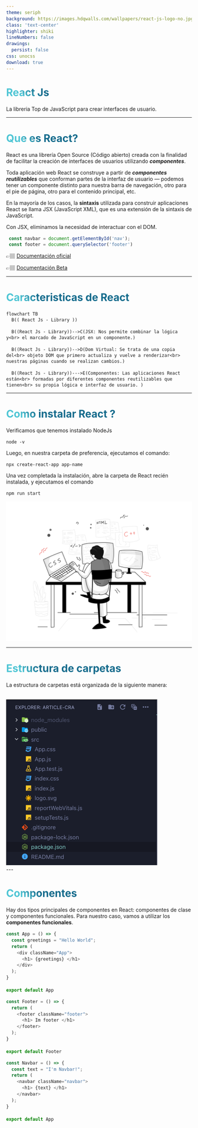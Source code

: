 ```yaml
---
theme: seriph
background: https://images.hdqwalls.com/wallpapers/react-js-logo-no.jpg
class: 'text-center'
highlighter: shiki
lineNumbers: false
drawings:
  persist: false
css: unocss
download: true
---
```


# React Js

La libreria Top de JavaScript para crear interfaces de usuario.

---

# Que es React?

<p>

  React es una librería Open Source (Código abierto) creada con la finalidad de facilitar la creación de interfaces de usuarios utilizando **_componentes_**.

  Toda aplicación web React se construye a partir de **_componentes reutilizables_** que conforman partes de la interfaz de usuario — podemos tener un componente distinto para nuestra barra de navegación, otro para el pie de página, otro para el contenido principal, etc.

  En la mayoría de los casos, la **sintaxis** utilizada para construir aplicaciones React se llama JSX (JavaScript XML), que es una extensión de la sintaxis de JavaScript.

  Con JSX, eliminamos la necesidad de interactuar con el DOM.

</p>

 ```javascript
  const navbar = document.getElementById('nav');
  const footer = document.querySelector('footer')
  ```
  👉🏽 [Documentación oficial](https://es.reactjs.org/)

  👉🏽 [Documentación Beta](https://beta.es.reactjs.org/)


<style>
h1 {
  background-color: #2B90B6;
  background-image: linear-gradient(45deg, #4EC5D4 10%, #146b8c 20%);
  background-size: 100%;
  -webkit-background-clip: text;
  -moz-background-clip: text;
  -webkit-text-fill-color: transparent;
  -moz-text-fill-color: transparent;
}
</style>

---

# Caracteristicas de React

```mermaid {theme: 'dark', scale: 0.8}
flowchart TB
  B(( React Js - Library ))
  
  B((React Js - Library))-->C(JSX: Nos permite combinar la lógica y<br> el marcado de JavaScript en un componente.)

  B((React Js - Library))-->D(Dom Virtual: Se trata de una copia del<br> objeto DOM que primero actualiza y vuelve a renderizar<br> nuestras páginas cuando se realizan cambios.)

  B((React Js - Library))--->E(Componentes: Las aplicaciones React están<br> formadas por diferentes componentes reutilizables que tienen<br> su propia lógica e interfaz de usuario. )
```
---

# Como instalar React ?
<div grid="~ cols-2 gap-4">
<div>
<p>
Verificamos que tenemos instalado NodeJs
</p>

```
node -v
```

<p>
Luego, en nuestra carpeta de preferencia, ejecutamos el comando:
</p>

```
npx create-react-app app-name
```

<p>
Una vez completada la instalación, abre la carpeta de React recién instalada, y ejecutamos el comando
</p>

```
npm run start
```

</div>
<div>
<img src="/assets/pixeltrue-web-development.svg">
</div>
</div>

<style>
h1 {
  background-color: #2B90B6;
  background-image: linear-gradient(45deg, #4EC5D4 10%, #146b8c 20%);
  background-size: 100%;
  -webkit-background-clip: text;
  -moz-background-clip: text;
  -webkit-text-fill-color: transparent;
  -moz-text-fill-color: transparent;
}
</style>

---

# Estructura de carpetas
<div grid="~ cols-2 gap-4">
<div class="~ ">

La estructura de carpetas está organizada de la siguiente manera:

<br>
<img src='/assets/folder-structure.png' class="max-h-80" />

</div>
</div>
---

# Componentes

Hay dos tipos principales de componentes en React: componentes de clase y componentes funcionales. Para nuestro caso, vamos a utilizar los **componentes funcionales**.

<div grid="~ cols-2 gap-4">
<div>

```js {all|1,8|2|3-7|all|10|all}
const App = () => {
  const greetings = "Hello World";
  return (
    <div className="App">
      <h1> {greetings} </h1>
    </div>
  );
}

export default App
```

```js
const Footer = () => {
  return (
    <footer className="footer">
      <h1> Im footer </h1>
    </footer>
  );
}

export default Footer
```

</div>
<div class="~ mt-20">

```js
const Navbar = () => {
  const text = "I'm Navbar!";
  return (
    <navbar className="navbar">
      <h1> {text} </h1>
    </navbar>
  );
}

export default App
```

</div>
</div>